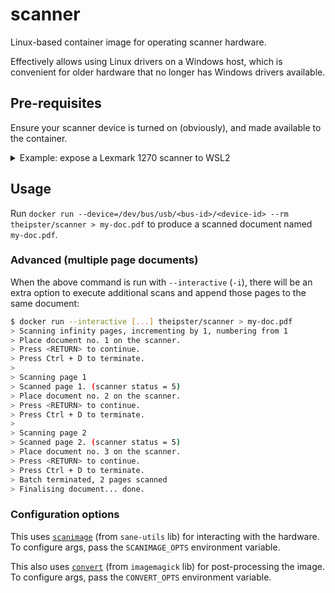 # scanner

Linux-based container image for operating scanner hardware.

Effectively allows using Linux drivers on a Windows host, which is convenient for older hardware that no longer has Windows drivers available.

## Pre-requisites

Ensure your scanner device is turned on (obviously), and made available to the container.

<details>
  <summary>Example: expose a Lexmark 1270 scanner to WSL2</summary>

  1. _(Host)_ Install the [`usbipd` service](https://github.com/dorssel/usbipd-win):

     ```powershell
     PS > winget install usbipd
     ```

  2. _(WSL)_ Install the [`usbip` client](https://github.com/dorssel/usbipd-win/wiki/WSL-support#usbip-client-tools):

     ```sh
     $ apt install --yes linux-tools-virtual
     $ update-alternatives --install /usr/local/bin/usbip usbip `ls /usr/lib/linux-tools/*/usbip | tail -n1` 20
     ```

  3. _(Host)_ Identify your USB scanner, and then expose it:

     ```powershell
     PS > usbipd wsl attach --hardware-id 043d:007d    # Lexmark 1270's hardware ID is 043d:007d
     ```

  4. _(WSL)_ Verify the USB device is available:

     ```sh
     $ lsusb | grep 043d:007d
     ```
</details>

## Usage

Run `docker run --device=/dev/bus/usb/<bus-id>/<device-id> --rm theipster/scanner > my-doc.pdf` to produce a scanned document named `my-doc.pdf`.

### Advanced (multiple page documents)

When the above command is run with `--interactive` (`-i`), there will be an extra option to execute additional scans and append those pages to the same document:

```sh
$ docker run --interactive [...] theipster/scanner > my-doc.pdf
> Scanning infinity pages, incrementing by 1, numbering from 1
> Place document no. 1 on the scanner.
> Press <RETURN> to continue.
> Press Ctrl + D to terminate.
>
> Scanning page 1
> Scanned page 1. (scanner status = 5)
> Place document no. 2 on the scanner.
> Press <RETURN> to continue.
> Press Ctrl + D to terminate.
>
> Scanning page 2
> Scanned page 2. (scanner status = 5)
> Place document no. 3 on the scanner.
> Press <RETURN> to continue.
> Press Ctrl + D to terminate.
> Batch terminated, 2 pages scanned
> Finalising document... done.
```

### Configuration options

This uses [`scanimage`](http://sane-project.org/man/scanimage.1.html) (from `sane-utils` lib) for interacting with the hardware. To configure args, pass the `SCANIMAGE_OPTS` environment variable.

This also uses [`convert`](https://imagemagick.org/script/convert.php) (from `imagemagick` lib) for post-processing the image. To configure args, pass the `CONVERT_OPTS` environment variable.
